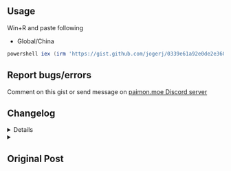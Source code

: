 ## Usage
Win+R and paste following
* Global/China
```powershell
powershell iex (irm 'https://gist.github.com/jogerj/0339e61a92e0de2e360c5212a94854e8/raw/4d2d2cdba475393b2fda623d7824c5ae805357cc/get_wish_url_from_cache.ps1')
```

## Report bugs/errors
Comment on this gist or send message on [paimon.moe Discord server](https://discord.com/channels/820601523125747712/820601523125747715/1012175730873991228)

## Changelog
<details>
  
## Version 0.7
* Combined Global and China server scripts. Now will check for Global first before China log files. Can be overriden to force check China server by adding `china` to the parameter like this:
   ```powershell
   iex "&{$(irm 'https://gist.github.com/jogerj/0339e61a92e0de2e360c5212a94854e8/raw/4d2d2cdba475393b2fda623d7824c5ae805357cc/get_wish_url_from_cache.ps1')} china"
   ```
* Pass on args to elevated powershell correctly
  
## Version 0.6
* Added back old method as fallback option (when webCache gets destroyed/new install)

### Version 0.5
* Changed game path lookup to search in log file instead of install path
* Added China version (needs testing)
* adjusted URL lookup pattern

### Version 0.4
* ChromeCacheView no longer needed. Script will now read cache files directly
* Credits to @PrimeCicada for finding an alternate path
  
### Version 0.3
* Added handling of different game path
* Fixes issue with older installs of Genshin with different path
* Added fallback option for manual entry of game path. Drag and drop your shortcut or exe file (either launcher or game works), the cache path will be grabbed correctly
  
### Version 0.2
* Added date of URL to output
* Add warning for URL older than 24h
### Version 0.1
* Initial release
</details>

<details>
  <summary><h2>Original Post</h2></summary>

## Method
I found a less intrusive way to retrieve wish URL, involves reading from cache:
1. Download and open [Chrome Cache View](https://www.nirsoft.net/utils/chromecacheview.zip)
2. Open your genshin folder and locate this folder: e.g.
`C:\Program Files\Genshin Impact\Genshin Impact Game\GenshinImpact_Data\webCaches\Cache\Cache_Data`
![](https://media.discordapp.net/attachments/820601523125747715/1012146279993843793/unknown.png)
3. Ctrl-Q to open quick filter, look for `gacha_info`
4. Sort by `Last Accessed`
5. Right-click the URL cell and `Copy Clicked Cell`
6. Remove the `1/0/` in front of the URL
7. Post to paimon.moe as usual

## Why this works
  Genshin Impact uses [ZFBrowser](https://zenfulcrum.com/browser/docs/Readme.html), which essentially embeds a Chromium web browser into the game. Hence, there's no reason to not believe that it would behave like a normal Google Chrome/Chromium/Edge browser. The structure of the cache folder doesn't let you easily read its contents but luckily [NirSoft](https://www.nirsoft.net/utils/chrome_cache_view.html) here has done the reverse-engineering for us so all we need to do is retrieve the URL of the cache for that JSON file the game retrieved.
  
</details>